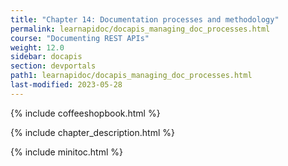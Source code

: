 ```yaml
---
title: "Chapter 14: Documentation processes and methodology"
permalink: learnapidoc/docapis_managing_doc_processes.html
course: "Documenting REST APIs"
weight: 12.0
sidebar: docapis
section: devportals
path1: learnapidoc/docapis_managing_doc_processes.html
last-modified: 2023-05-28
---
```


{% include coffeeshopbook.html %}

{% include chapter_description.html %}

{% include minitoc.html %}
